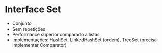 # Interface Set
- Conjunto
- Sem repetições
- Performance superior comparado a listas
- Implementações: HashSet, LinkedHashSet (ordem), TreeSet (precisa implementar Comparator)